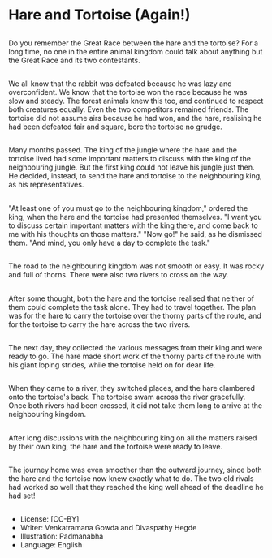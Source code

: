 # Hare and Tortoise (Again!)

##
Do you remember the Great Race
between the hare and the tortoise?
For a long time, no one in the entire
animal kingdom could talk about
anything but the Great Race and its
two contestants.

##
We all know that the rabbit was defeated because he was lazy and
overconfident.
We know that the tortoise won the race because he was slow and
steady. The forest animals knew this too, and continued to respect
both creatures equally.
Even the two competitors remained friends. The tortoise did not
assume airs because he had won, and the hare, realising he had
been defeated fair and square, bore the tortoise no grudge.

##

##
Many months passed. The king of
the jungle where the hare and the
tortoise lived had some important
matters to discuss with the king of
the neighbouring jungle.
But the first king could not leave his
jungle just then. He decided,
instead, to send the hare and
tortoise to the neighbouring king, as
his representatives.

##
"At least one of you must go to the neighbouring
kingdom," ordered the king, when the hare and the
tortoise had presented themselves.
"I want you to discuss certain important matters with
the king there, and come back to me with his
thoughts on those matters."
"Now go!" he said, as he dismissed them. "And mind,
you only have a day to complete the task."

##

##
The road to the neighbouring
kingdom was not smooth or easy.
It was rocky and full of thorns.
There were also two rivers to cross
on the way.

##

##
After some thought, both the hare
and the tortoise realised that
neither of them could complete the
task alone.
They had to travel together.
The plan was for the hare to carry
the tortoise over the thorny parts of
the route, and for the tortoise to
carry the hare across the two rivers.

##
The next day, they collected the
various messages from their king
and were ready to go.
The hare made short work of the
thorny parts of the route with his
giant loping strides, while the
tortoise held on for dear life.

##
When they came to a river, they
switched places, and the hare
clambered onto the tortoise's back.
The tortoise swam across the river
gracefully.
Once both rivers had been crossed,
it did not take them long to arrive at
the neighbouring kingdom.

##

##
After long discussions with the
neighbouring king on all the
matters raised by their own king,
the hare and the tortoise were
ready to leave.

##
The journey home was even
smoother than the outward journey,
since both the hare and the tortoise
now knew exactly what to do.
The two old rivals had worked so
well that they reached the king well
ahead of the deadline he had set!

##
* License: [CC-BY]
* Writer: Venkatramana Gowda and Divaspathy Hegde
* Illustration: Padmanabha
* Language: English
